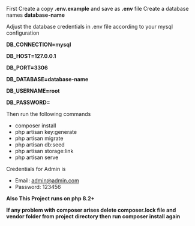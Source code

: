 First Create a copy **.env.example** and save as **.env** file
Create a database names **database-name**

Adjust the database credentials in .env file according to your mysql configuration

**DB_CONNECTION=mysql**

**DB_HOST=127.0.0.1**

**DB_PORT=3306**

**DB_DATABASE=database-name**

**DB_USERNAME=root**

**DB_PASSWORD=**

Then run the following commands

 - composer install
 - php artisan key:generate
 - php artisan migrate
 - php artisan db:seed 
 - php artisan storage:link 
 - php artisan serve 
 

Credentials for Admin is
 - Email: admin@admin.com
 - Password: 123456


 **Also This Project runs on php 8.2+** 

 **If any problem with composer arises delete composer.lock file and vendor folder from project directory then run composer install again** 


